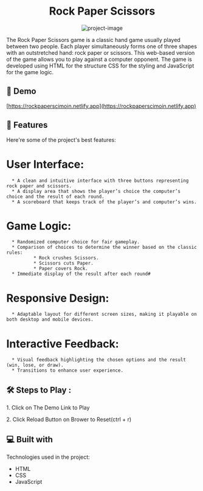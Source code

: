<h1 align="center" id="title">Rock Paper Scissors</h1>

<p align="center"><img src="https://socialify.git.ci/Moinnazeer/Rock_Paper_Scissors_Game/image?font=Bitter&amp;forks=1&amp;issues=1&amp;language=1&amp;name=1&amp;owner=1&amp;pattern=Circuit%20Board&amp;pulls=1&amp;stargazers=1&amp;theme=Dark" alt="project-image"></p>

<p id="description">The Rock Paper Scissors game is a classic hand game usually played between two people. Each player simultaneously forms one of three shapes with an outstretched hand: rock paper or scissors. This web-based version of the game allows you to play against a computer opponent. The game is developed using HTML for the structure CSS for the styling and JavaScript for the game logic.</p>

<h2>🚀 Demo</h2>

[https://rockpaperscimoin.netlify.app](https://rockpaperscimoin.netlify.app)

  
  
<h2>🧐 Features</h2>

Here're some of the project's best features:

# User Interface:
      * A clean and intuitive interface with three buttons representing rock paper and scissors. 
      * A display area that shows the player’s choice the computer’s choice and the result of each round. 
      * A scoreboard that keeps track of the player’s and computer’s wins.
# Game Logic:
      * Randomized computer choice for fair gameplay.
      * Comparison of choices to determine the winner based on the classic rules:
              * Rock crushes Scissors.
              * Scissors cuts Paper.
              * Paper covers Rock.
      * Immediate display of the result after each round# 

# Responsive Design:
      * Adaptable layout for different screen sizes, making it playable on both desktop and mobile devices.

# Interactive Feedback:
      * Visual feedback highlighting the chosen options and the result (win, lose, or draw).
      * Transitions to enhance user experience.

<h2>🛠️ Steps to Play :</h2>

<p>1. Click on The Demo Link to Play</p>


<p>2. Click Reload Button on Brower to Reset(ctrl + r)</p>


  
  
<h2>💻 Built with</h2>

Technologies used in the project:

*   HTML
*   CSS
*   JavaScript
